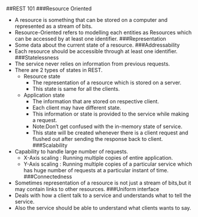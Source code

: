 ##REST 101
###Resource Oriented
- A resource is something that can be stored on a computer and represented as a stream of bits.
- Resource-Oriented refers to modelling each entities as Resources which can be accessed by at least one identifier.
###Representation
- Some data about the current state of a resource.
###Addressability
- Each resource should be accessible through at least one identifier.
###Statelessness
- The service never relies on information from previous requests.
- There are 2 types of states in REST.
    - Resource state
        - The representation of a resource which is stored on a server.
        - This state is same for all the clients.    
    - Application state
        - The information that are stored on respective client.
        - Each client may have different state.
        - This information or state is provided to the service while making a request.
        - Note:Don’t get confused with the in-memory state of service.
        - This state will be created whenever there is a client request and flushed out after sending the response back to client.    
###Scalability
- Capability to handle large number of requests.
    - X-Axis scaling : Running multiple copies of entire application.
    - Y-Axis scaling : Running multiple copies of a particular service which has huge number of requests at a particular instant of time.
###Connectedness
- Sometimes representation of a resource is not just a stream of bits,but it may contain links to other resources.
###Uniform interface
- Deals with how a client talk to a service and understands what to tell the service.
- Also the service should be able to understand what clients wants to say.